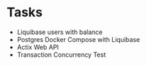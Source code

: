 # Tasks
* Liquibase users with balance
* Postgres Docker Compose with Liquibase
* Actix Web API
* Transaction Concurrency Test

